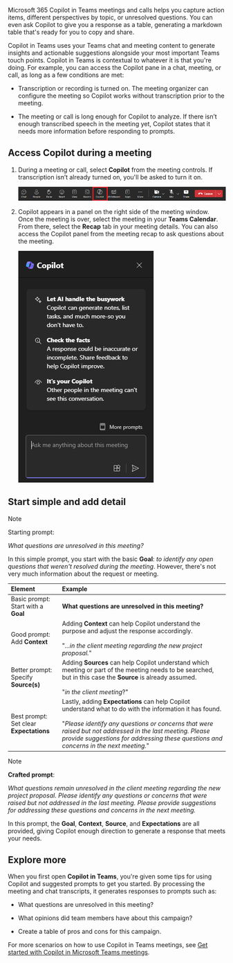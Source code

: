 
Microsoft 365 Copilot in Teams meetings and calls helps you capture action items, different perspectives by topic, or unresolved questions. You can even ask Copilot to give you a response as a table, generating a markdown table that's ready for you to copy and share. 

Copilot in Teams uses your Teams chat and meeting content to generate insights and actionable suggestions alongside your most important Teams touch points. Copilot in Teams is contextual to whatever it is that you're doing. For example, you can access the Copilot pane in a chat, meeting, or call, as long as a few conditions are met:

- Transcription or recording is turned on. The meeting organizer can configure the meeting so Copilot works without transcription prior to the meeting.

- The meeting or call is long enough for Copilot to analyze. If there isn’t enough transcribed speech in the meeting yet, Copilot states that it needs more information before responding to prompts.

## Access Copilot during a meeting

1. During a meeting or call, select **Copilot** from the meeting controls. If transcription isn’t already turned on, you'll be asked to turn it on. 

    ![Screenshot of the Copilot icon in a Teams meeting.](../media/copilot-ribbon-teams.png)

1. Copilot appears in a panel on the right side of the meeting window. Once the meeting is over, select the meeting in your **Teams Calendar**. From there, select the **Recap** tab in your meeting details. You can also access the Copilot panel from the meeting recap to ask questions about the meeting.

    ![Screenshot of the Copilot chat panel in Teams upon first opening.](../media/copilot-pane-teams.png)

## Start simple and add detail

> [!NOTE]
> Starting prompt:
>
> _What questions are unresolved in this meeting?_

In this simple prompt, you start with the basic **Goal**: _to identify any open questions that weren't resolved during the meeting_. However, there's not very much information about the request or meeting.

| Element | Example |
| :------ | :------- |
| Basic prompt: <br>Start with a **Goal** | **What questions are unresolved in this meeting?** |
| Good prompt: <br>Add **Context** | Adding **Context** can help Copilot understand the purpose and adjust the response accordingly.<br><br>"_...in the client meeting regarding the new project proposal._" |
| Better prompt: <br>Specify **Source(s)** | Adding **Sources** can help Copilot understand which meeting or part of the meeting needs to be searched, but in this case the **Source** is already assumed.<br><br>"_in the client meeting_?" |
| Best prompt: <br>Set clear **Expectations** | Lastly, adding **Expectations** can help Copilot understand what to do with the information it has found.<br><br>"_Please identify any questions or concerns that were raised but not addressed in the last meeting. Please provide suggestions for addressing these questions and concerns in the next meeting._" |

> [!NOTE]
> **Crafted prompt**:
>
> _What questions remain unresolved in the client meeting regarding the new project proposal. Please identify any questions or concerns that were raised but not addressed in the last meeting. Please provide suggestions for addressing these questions and concerns in the next meeting._

In this prompt, the **Goal**, **Context**, **Source**, and **Expectations** are all provided, giving Copilot enough direction to generate a response that meets your needs.

## Explore more

When you first open **Copilot in Teams**, you're given some tips for using Copilot and suggested prompts to get you started. By processing the meeting and chat transcripts, it generates responses to prompts such as: 

- What questions are unresolved in this meeting? 

- What opinions did team members have about this campaign? 

- Create a table of pros and cons for this campaign. 

For more scenarios on how to use Copilot in Teams meetings, see [Get started with Copilot in Microsoft Teams meetings](https://support.microsoft.com/office/get-started-with-copilot-in-microsoft-teams-meetings-0bf9dd3c-96f7-44e2-8bb8-790bedf066b1). 